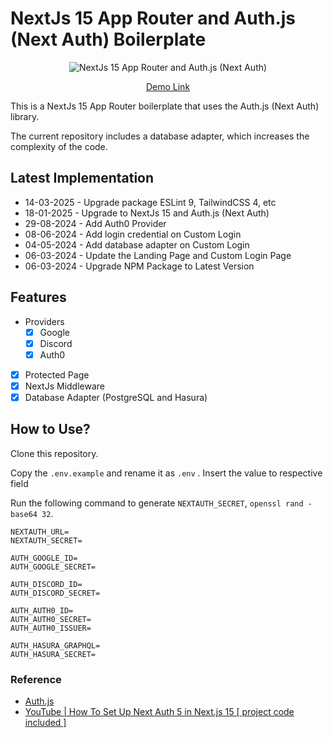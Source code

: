 # NextJs 15 App Router and Auth.js (Next Auth) Boilerplate

<p align="center">
    <img 
        src="https://github.com/weehongayden/nextjs-app-router-nextauth/assets/105431607/9eba22f7-a057-45fa-b819-7036fd96b5f4" 
        alt="NextJs 15 App Router and Auth.js (Next Auth)" 
    />
</p>
<p align="center"><a href="https://nextjs-app-router-nextauth.vercel.app/">Demo Link</a></p>

This is a NextJs 15 App Router boilerplate that uses the Auth.js (Next Auth) library.

The current repository includes a database adapter, which increases the complexity of the code.

## Latest Implementation

- 14-03-2025 - Upgrade package ESLint 9, TailwindCSS 4, etc
- 18-01-2025 - Upgrade to NextJs 15 and Auth.js (Next Auth)
- 29-08-2024 - Add Auth0 Provider
- 08-06-2024 - Add login credential on Custom Login
- 04-05-2024 - Add database adapter on Custom Login
- 06-03-2024 - Update the Landing Page and Custom Login Page
- 06-03-2024 - Upgrade NPM Package to Latest Version

## Features

- Providers
    - [x] Google
    - [x] Discord
    - [x] Auth0
- [x] Protected Page
- [x] NextJs Middleware
- [x] Database Adapter (PostgreSQL and Hasura)

## How to Use?

Clone this repository.

Copy the `.env.example` and rename it as `.env` .
Insert the value to respective field

Run the following command to generate `NEXTAUTH_SECRET`, `openssl rand -base64 32`.

```
NEXTAUTH_URL=
NEXTAUTH_SECRET=

AUTH_GOOGLE_ID=
AUTH_GOOGLE_SECRET=

AUTH_DISCORD_ID=
AUTH_DISCORD_SECRET=

AUTH_AUTH0_ID=
AUTH_AUTH0_SECRET=
AUTH_AUTH0_ISSUER=

AUTH_HASURA_GRAPHQL=
AUTH_HASURA_SECRET=
```

### Reference
- [Auth.js](https://authjs.dev/getting-started/installation?framework=Next.js)
- [YouTube | How To Set Up Next Auth 5 in Next.js 15 [ project code included ] ](https://www.youtube.com/watch?v=xHQQ5I7E_H8&t=322s)
